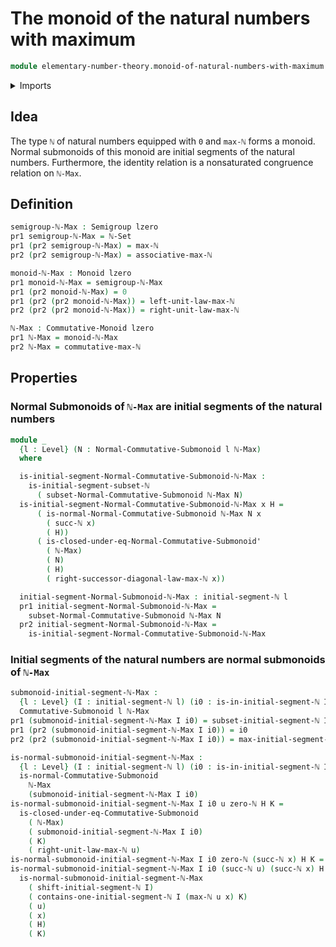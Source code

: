 # The monoid of the natural numbers with maximum

```agda
module elementary-number-theory.monoid-of-natural-numbers-with-maximum where
```

<details><summary>Imports</summary>

```agda
open import elementary-number-theory.equality-natural-numbers
open import elementary-number-theory.initial-segments-natural-numbers
open import elementary-number-theory.maximum-natural-numbers
open import elementary-number-theory.natural-numbers

open import foundation.dependent-pair-types
open import foundation.universe-levels

open import group-theory.commutative-monoids
open import group-theory.monoids
open import group-theory.normal-submonoids-commutative-monoids
open import group-theory.semigroups
open import group-theory.submonoids-commutative-monoids
```

</details>

## Idea

The type `ℕ` of natural numbers equipped with `0` and `max-ℕ` forms a monoid.
Normal submonoids of this monoid are initial segments of the natural numbers.
Furthermore, the identity relation is a nonsaturated congruence relation on
`ℕ-Max`.

## Definition

```agda
semigroup-ℕ-Max : Semigroup lzero
pr1 semigroup-ℕ-Max = ℕ-Set
pr1 (pr2 semigroup-ℕ-Max) = max-ℕ
pr2 (pr2 semigroup-ℕ-Max) = associative-max-ℕ

monoid-ℕ-Max : Monoid lzero
pr1 monoid-ℕ-Max = semigroup-ℕ-Max
pr1 (pr2 monoid-ℕ-Max) = 0
pr1 (pr2 (pr2 monoid-ℕ-Max)) = left-unit-law-max-ℕ
pr2 (pr2 (pr2 monoid-ℕ-Max)) = right-unit-law-max-ℕ

ℕ-Max : Commutative-Monoid lzero
pr1 ℕ-Max = monoid-ℕ-Max
pr2 ℕ-Max = commutative-max-ℕ
```

## Properties

### Normal Submonoids of `ℕ-Max` are initial segments of the natural numbers

```agda
module _
  {l : Level} (N : Normal-Commutative-Submonoid l ℕ-Max)
  where

  is-initial-segment-Normal-Commutative-Submonoid-ℕ-Max :
    is-initial-segment-subset-ℕ
      ( subset-Normal-Commutative-Submonoid ℕ-Max N)
  is-initial-segment-Normal-Commutative-Submonoid-ℕ-Max x H =
      ( is-normal-Normal-Commutative-Submonoid ℕ-Max N x
        ( succ-ℕ x)
        ( H))
      ( is-closed-under-eq-Normal-Commutative-Submonoid'
        ( ℕ-Max)
        ( N)
        ( H)
        ( right-successor-diagonal-law-max-ℕ x))

  initial-segment-Normal-Submonoid-ℕ-Max : initial-segment-ℕ l
  pr1 initial-segment-Normal-Submonoid-ℕ-Max =
    subset-Normal-Commutative-Submonoid ℕ-Max N
  pr2 initial-segment-Normal-Submonoid-ℕ-Max =
    is-initial-segment-Normal-Commutative-Submonoid-ℕ-Max
```

### Initial segments of the natural numbers are normal submonoids of `ℕ-Max`

```agda
submonoid-initial-segment-ℕ-Max :
  {l : Level} (I : initial-segment-ℕ l) (i0 : is-in-initial-segment-ℕ I 0) →
  Commutative-Submonoid l ℕ-Max
pr1 (submonoid-initial-segment-ℕ-Max I i0) = subset-initial-segment-ℕ I
pr1 (pr2 (submonoid-initial-segment-ℕ-Max I i0)) = i0
pr2 (pr2 (submonoid-initial-segment-ℕ-Max I i0)) = max-initial-segment-ℕ I

is-normal-submonoid-initial-segment-ℕ-Max :
  {l : Level} (I : initial-segment-ℕ l) (i0 : is-in-initial-segment-ℕ I 0) →
  is-normal-Commutative-Submonoid
    ℕ-Max
    (submonoid-initial-segment-ℕ-Max I i0)
is-normal-submonoid-initial-segment-ℕ-Max I i0 u zero-ℕ H K =
  is-closed-under-eq-Commutative-Submonoid
    ( ℕ-Max)
    ( submonoid-initial-segment-ℕ-Max I i0)
    ( K)
    ( right-unit-law-max-ℕ u)
is-normal-submonoid-initial-segment-ℕ-Max I i0 zero-ℕ (succ-ℕ x) H K = i0
is-normal-submonoid-initial-segment-ℕ-Max I i0 (succ-ℕ u) (succ-ℕ x) H K =
  is-normal-submonoid-initial-segment-ℕ-Max
    ( shift-initial-segment-ℕ I)
    ( contains-one-initial-segment-ℕ I (max-ℕ u x) K)
    ( u)
    ( x)
    ( H)
    ( K)
```
